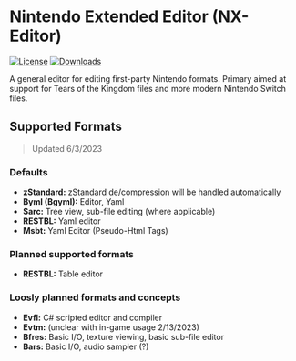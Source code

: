 # Nintendo Extended Editor (NX-Editor)

[![License](https://img.shields.io/badge/License-AGPL%20v3.0-blue.svg)](License.txt) [![Downloads](https://img.shields.io/github/downloads/NX-Editor/NX-Editor/total)](https://github.com/NX-Editor/NX-Editor/releases)

A general editor for editing first-party Nintendo formats. Primary aimed at support for Tears of the Kingdom files and more modern Nintendo Switch files.

## Supported Formats
> Updated 6/3/2023

### Defaults

- **zStandard:** zStandard de/compression will be handled automatically
- **Byml (Bgyml):** Editor, Yaml
- **Sarc:** Tree view, sub-file editing (where applicable)
- **RESTBL:** Yaml editor
- **Msbt:** Yaml Editor (Pseudo-Html Tags)

### Planned supported formats

- **RESTBL:** Table editor

### Loosly planned formats and concepts

- **Evfl:** C# scripted editor and compiler
- **Evtm:** (unclear with in-game usage 2/13/2023)
- **Bfres:** Basic I/O, texture viewing, basic sub-file editor
- **Bars:** Basic I/O, audio sampler (?)
